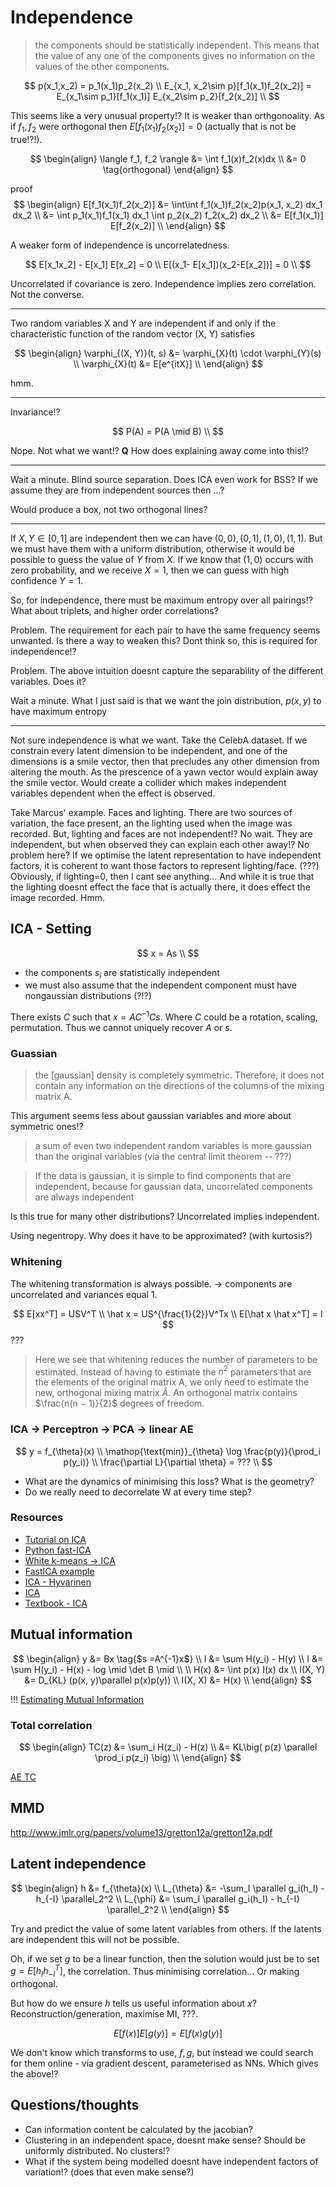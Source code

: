 # Independence

>  the components should be statistically independent. This means that the value of any one of the components gives no information on the values of the other components.

$$
p(x_1,x_2) = p_1(x_1)p_2(x_2) \\
E_{x_1, x_2\sim p}[f_1(x_1)f_2(x_2)] = E_{x_1\sim p_1}[f_1(x_1)] E_{x_2\sim p_2}[f_2(x_2)]  \\
$$

This seems like a very unusual property!? It is weaker than orthgonoality. As if $f_1, f_2$ were orthogonal then $E[f_1(x_1)f_2(x_2)] = 0$ (actually that is not be true!?!).

$$
\begin{align}
\langle f_1, f_2 \rangle &= \int f_1(x)f_2(x)dx \\
&= 0 \tag{orthogonal}
\end{align}
$$

proof
$$
\begin{align}
E[f_1(x_1)f_2(x_2)] &= \int\int f_1(x_1)f_2(x_2)p(x_1, x_2) dx_1 dx_2 \\
&= \int p_1(x_1)f_1(x_1) dx_1 \int p_2(x_2) f_2(x_2) dx_2 \\
&= E[f_1(x_1)] E[f_2(x_2)] \\
\end{align}
$$

A weaker form of independence is uncorrelatedness.

$$
E[x_1x_2] - E[x_1] E[x_2] = 0 \\
E[(x_1- E[x_1])(x_2-E[x_2])] = 0 \\
$$

Uncorrelated if covariance is zero.
Independence implies zero correlation. Not the converse.

***

Two random variables X and Y are independent if and only if the characteristic function of the random vector (X, Y) satisfies

$$
\begin{align}
\varphi_{(X, Y)}(t, s) &= \varphi_{X}(t) \cdot \varphi_{Y}(s) \\
\varphi_{X}(t) &= E[e^{itX}] \\
\end{align}
$$

hmm.

***

Invariance!?

$$
P(A) = P(A \mid B) \\
$$

Nope. Not what we want!?
__Q__ How does explaining away come into this!?

***

Wait a minute. Blind source separation. Does ICA even work for BSS? If we assume they are from independent sources then ...?

Would produce a box, not two orthogonal lines?

***

If $X, Y \in [0, 1]$ are independent then we can have $(0, 0), (0, 1), (1, 0), (1,1)$. But we must have them with a uniform distribution, otherwise it would be possible to guess the value of $Y$ from $X$. If we know that $(1, 0)$ occurs with zero probability, and we receive $X=1$, then we can guess with high confidence $Y=1$.

So, for independence, there must be maximum entropy over all pairings!? What about triplets, and higher order correlations?

Problem. The requirement for each pair to have the same frequency seems unwanted. Is there a way to weaken this? Dont think so, this is required for independence!?

Problem. The above intuition doesnt capture the separability of the different variables. Does it?

Wait a minute. What I just said is that we want the join distribution, $p(x, y)$ to have maximum entropy


***

Not sure independence is what we want. Take the CelebA dataset. If we constrain every latent dimension to be independent, and one of the dimensions is a smile vector, then that precludes any other dimension from altering the mouth. As the prescence of a yawn vector would explain away the smile vector. Would create a collider which makes independent variables dependent when the effect is observed.

Take Marcus' example. Faces and lighting. There are two sources of variation, the face present, an the lighting used when the image was recorded. But, lighting and faces are not independent!? No wait. They are independent, but when observed they can explain each other away!? No problem here? If we optimise the latent representation to have independent factors, it is coherent to want those factors to represent lighting/face. (???)
Obviously, if lighting=0, then I cant see anything... And while it is true that the lighting doesnt effect the face that is actually there, it does effect the image recorded. Hmm.

## ICA - Setting

$$
x = As \\
$$

- the components $s_i$ are statistically independent
- we must also assume that the independent component must have nongaussian distributions (?!?)

There exists $C$ such that $x = AC^{−1}Cs$. Where $C$ could be a rotation, scaling, permutation. Thus we cannot uniquely recover $A$ or $s$.

### Guassian

> the [gaussian] density is completely symmetric. Therefore, it does not contain any information on the directions of the columns of the mixing matrix A.

This argument seems less about gaussian variables and more about symmetric ones!?

> a sum of even two independent random variables is more gaussian than the original variables (via the central limit theorem -- ???)

> If the data is gaussian, it is simple to find components that are independent, because for gaussian data, uncorrelated components are always independent

Is this true for many other distributions? Uncorrelated implies independent.


Using negentropy. Why does it have to be approximated? (with kurtosis?)

### Whitening

The whitening transformation is always possible. -> components are uncorrelated and variances equal 1.

$$
E[xx^T] = USV^T \\
\hat x = US^{\frac{1}{2}}V^Tx \\
E[\hat x \hat x^T] = I
$$
???

> Here we see that whitening reduces the number of parameters to be estimated. Instead of having to estimate the $n^2$ parameters that are the elements of the original matrix A, we only need to estimate the new, orthogonal mixing matrix $\hat A$. An orthogonal matrix contains $\frac{n(n − 1)}{2}$ degrees of freedom.

### ICA -> Perceptron -> PCA -> linear AE

$$
y = f_{\theta}(x) \\
\mathop{\text{min}}_{\theta} \log \frac{p(y)}{\prod_i p(y_i)} \\
\frac{\partial L}{\partial \theta} = ??? \\
$$

- What are the dynamics of minimising this loss? What is the geometry?
- Do we really need to decorrelate W at every time step?

### Resources

- [Tutorial on ICA](https://arxiv.org/abs/1404.2986)
- [Python fast-ICA](https://github.com/Felix-Yan/FastICA/)
- [White k-means -> ICA](http://proceedings.mlr.press/v32/vinnikov14.pdf)
- [FastICA example](https://github.com/Felix-Yan/FastICA)
- [ICA - Hyvarinen](https://www.cs.helsinki.fi/u/ahyvarin/papers/NN00new.pdf)
- [ICA](https://hal.archives-ouvertes.fr/hal-00417283/document)
- [Textbook - ICA](https://www.cs.helsinki.fi/u/ahyvarin/papers/bookfinal_ICA.pdf)


## Mutual information

$$
\begin{align}
y &= Bx \tag{$s =A^{-1}x$} \\
I &= \sum H(y_i) - H(y) \\
I &= \sum H(y_i) - H(x) - log \mid \det B \mid \\
\\
H(x) &= \int p(x) I(x) dx \\
I(X, Y) &= D_{KL} (p(x, y)\parallel p(x)p(y)) \\
I(X, X) &= H(x) \\
\end{align}
$$

!!! [Estimating Mutual Information](https://arxiv.org/pdf/cond-mat/0305641.pdf)

### Total correlation

$$
\begin{align}
TC(z) &= \sum_i H(z_i) - H(z) \\
&= KL\big( p(z) \parallel \prod_i p(z_i) \big) \\
\end{align}
$$

[AE TC](https://arxiv.org/abs/1802.05822)

## MMD

http://www.jmlr.org/papers/volume13/gretton12a/gretton12a.pdf



## Latent independence

$$
\begin{align}
h &= f_{\theta}(x) \\
L_{\theta} &= -\sum_I \parallel g_i(h_I) - h_{-I} \parallel_2^2 \\
L_{\phi} &= \sum_I \parallel g_i(h_I) - h_{-I} \parallel_2^2 \\
\end{align}
$$

Try and predict the value of some latent variables from others. If the latents are independent this will not be possible.

Oh, if we set $g$ to be a linear function, then the solution would just be to set $g  = E[h_Ih_{-I}^T]$, the correlation. Thus minimising correlation... Or making orthogonal.

But how do we ensure $h$ tells us useful information about $x$? Reconstruction/generation, maximise MI, ???.

$$
E[f(x)]E[g(y)] = E[f(x)g(y)]
$$

We don't know which transforms to use, $f, g$, but instead we could search for them online - via gradient descent, parameterised as NNs. Which gives the above!?


## Questions/thoughts

- Can information content be calculated by the jacobian?
- Clustering in an independent space, doesnt make sense? Should be uniformly distributed. No clusters!?
- What if the system being modelled doesnt have independent factors of variation!? (does that even make sense?)
